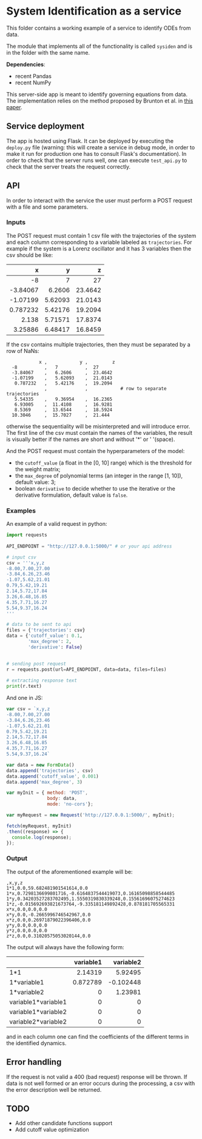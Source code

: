 # System Identification as a service

This folder contains a working example of a service to identify ODEs from data.

The module that implements all of the functionality is called `sysiden` and is in the folder with the same name.

__Dependencies__:

- recent Pandas
- recent NumPy


This server-side app is meant to identify governing equations from data. The implementation relies on the method proposed by Brunton et al. in [this paper](https://www.pnas.org/content/113/15/3932). 

## Service deployment

The app is hosted using Flask. 
It can be deployed by executing the `deploy.py` file (warning: this will create a service in debug mode, in order to make it run for production one has to consult Flask's documentation). 
In order to check that the server runs well, one can execute `test_api.py` to check that the server treats the request correctly.

## API

In order to interact with the service the user must perform a POST request with a file and some parameters.

### Inputs 

The POST request must contain 1 csv file with the trajectories of the system and each column corresponding to a variable labeled as `trajectories`. 
For example if the system is a Lorenz oscillator and it has 3 variables then the csv should be like:

|            x |            y |         z |
|-------------:|-------------:|----------:|
|  -8          |   7          |  27       |
|  -3.84067    |   6.2606     |  23.4642  |
|  -1.07199    |   5.62093    |  21.0143  |
|   0.787232   |   5.42176    |  19.2094  |
|   2.138      |   5.71571    |  17.8374  |
|   3.25886    |   6.48417    |  16.8459  |

If the csv contains multiple trajectories, then they must be separated by a row of NaNs:

```
            x ,            y ,         z 
  -8          ,   7          ,  27       
  -3.84067    ,   6.2606     ,  23.4642  
  -1.07199    ,   5.62093    ,  21.0143  
   0.787232   ,   5.42176    ,  19.2094   
              ,              ,            # row to separate trajectories
   5.54335    ,   9.36954    ,  16.2365  
   6.93005    ,  11.4108     ,  16.9281  
   8.5369     ,  13.6544     ,  18.5924  
  10.3046     ,  15.7027     ,  21.444   
```
otherwise the sequentiality will be misinterpreted and will introduce error.
The first line of the csv must contain the names of the variables, the result is visually better if the names are short and without '*' or ' '(space).

And the POST request must contain the hyperparameters of the model:

 - the `cutoff_value` (a float in the [0, 10] range) which is the threshold for the weight matrix;
 - the `max_degree` of polynomial terms (an integer in the range [1, 10]), default value: 3;
 - boolean `derivative` to decide whether to use the iterative or the derivative formulation, default value is `false`.

### Examples

An example of a valid request in python:

```python
import requests 
  
API_ENDPOINT = "http://127.0.0.1:5000/" # or your api address

# input csv
csv = '''x,y,z
-8.00,7.00,27.00
-3.84,6.26,23.46
-1.07,5.62,21.01
0.79,5.42,19.21
2.14,5.72,17.84
3.26,6.48,16.85
4.35,7.71,16.27
5.54,9.37,16.24
'''

# data to be sent to api 
files = {'trajectories': csv} 
data = {'cutoff_value': 0.1,
        'max_degree': 2,
        'derivative': False}

  
# sending post request
r = requests.post(url=API_ENDPOINT, data=data, files=files) 
  
# extracting response text  
print(r.text) 
```

And one in JS:
```javascript
var csv = `x,y,z
-8.00,7.00,27.00
-3.84,6.26,23.46
-1.07,5.62,21.01
0.79,5.42,19.21
2.14,5.72,17.84
3.26,6.48,16.85
4.35,7.71,16.27
5.54,9.37,16.24`

var data = new FormData()
data.append('trajectories', csv)
data.append('cutoff_value', 0.001)
data.append('max_degree', 3)

var myInit = { method: 'POST',
               body: data,
               mode: 'no-cors'};

var myRequest = new Request('http://127.0.0.1:5000/', myInit);

fetch(myRequest, myInit)
.then((response) => {
  console.log(response);
});
```

### Output 


The output of the aforementioned example will be:
```
,x,y,z
1*1,0.0,59.682481901541614,0.0
1*x,0.7298136699801716,-0.6164837544419073,0.16165098858544485
1*y,0.34203527283702495,1.5550319830339248,0.15561696075274623
1*z,-0.015692693821673764,-9.335181149892428,0.878181705565331
x*x,0.0,0.0,0.0
x*y,0.0,-0.2665996746542967,0.0
x*z,0.0,0.26971879022396406,0.0
y*y,0.0,0.0,0.0
y*z,0.0,0.0,0.0
z*z,0.0,0.31020575053020144,0.0
```

The output will always have the following form:

|     |        variable1 |         variable2 |
|:----|---------:|----------:|
| 1*1 | 2.14319  |  5.92495  |
| 1*variable1 | 0.872789 | -0.102448 |
| 1*variable2 | 0        |  1.23981  |
| variable1*variable1 | 0        |  0        |
| variable1*variable2 | 0        |  0        |
| variable2*variable2 | 0        |  0        |

and in each column one can find the coefficients of the different terms in the identified dynamics.

## Error handling

If the request is not valid a 400 (bad request) response will be thrown. If data is not well formed or an error occurs during the processing, a csv with the error description well be returned.


## TODO

- Add other candidate functions support
- Add cutoff value optimization


